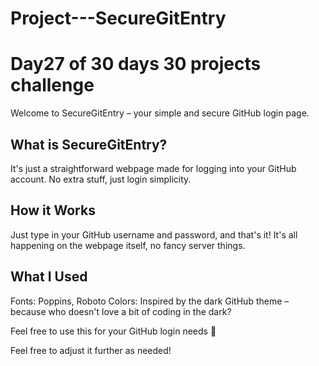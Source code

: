 # Project---SecureGitEntry
# Day27 of 30 days 30 projects challenge

Welcome to SecureGitEntry – your simple and secure GitHub login page.


## What is SecureGitEntry?
It's just a straightforward webpage made for logging into your GitHub account. No extra stuff, just login simplicity.


## How it Works
Just type in your GitHub username and password, and that's it! It's all happening on the webpage itself, no fancy server things.


## What I Used
Fonts: Poppins, Roboto
Colors: Inspired by the dark GitHub theme – because who doesn't love a bit of coding in the dark?


Feel free to use this for your GitHub login needs 🚀

Feel free to adjust it further as needed!



